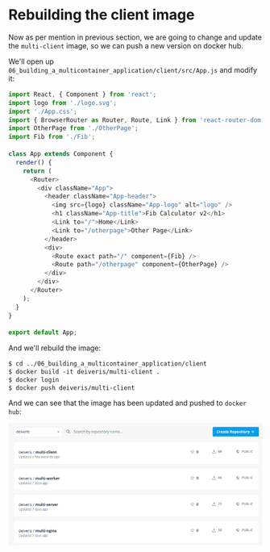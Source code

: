 # Rebuilding the client image

Now as per mention in previous section, we are going to change and update the `multi-client` image, so we can push a new version on docker hub.

We'll open up `06_building_a_multicontainer_application/client/src/App.js` and modify it:

```js
import React, { Component } from 'react';
import logo from './logo.svg';
import './App.css';
import { BrowserRouter as Router, Route, Link } from 'react-router-dom';
import OtherPage from './OtherPage';
import Fib from './Fib';

class App extends Component {
  render() {
    return (
      <Router>
        <div className="App">
          <header className="App-header">
            <img src={logo} className="App-logo" alt="logo" />
            <h1 className="App-title">Fib Calculator v2</h1>
            <Link to="/">Home</Link>
            <Link to="/otherpage">Other Page</Link>
          </header>
          <div>
            <Route exact path="/" component={Fib} />
            <Route path="/otherpage" component={OtherPage} />
          </div>
        </div>
      </Router>
    );
  }
}

export default App;
```

And we'll rebuild the image:

```
$ cd ../06_building_a_multicontainer_application/client
$ docker build -it deiveris/multi-client .
$ docker login
$ docker push deiveris/multi-client
```

And we can see that the image has been updated and pushed to `docker hub`:

![](../../images/2019-03-17-17-28-31.png)